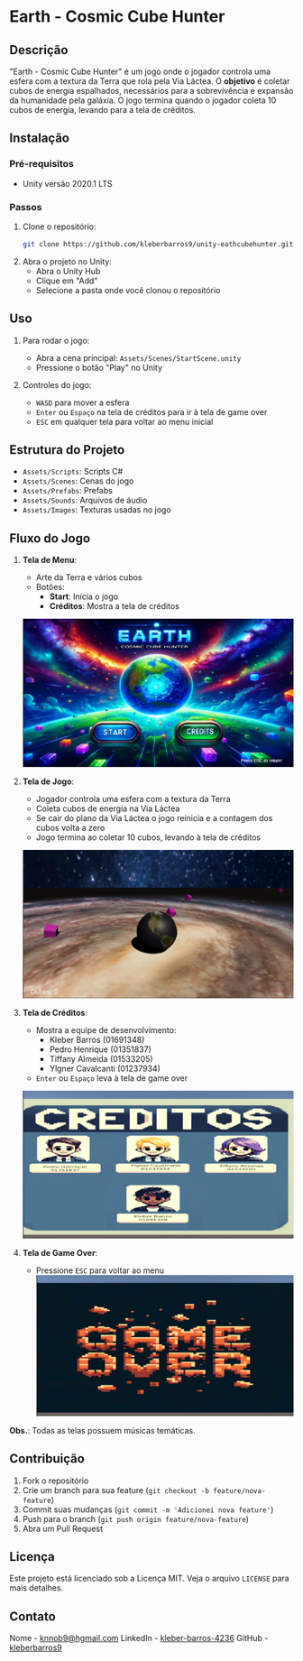 # Earth - Cosmic Cube Hunter

## Descrição
"Earth - Cosmic Cube Hunter" é um jogo onde o jogador controla uma esfera com a textura da Terra que rola pela Via Láctea. O **objetivo** é coletar cubos de energia espalhados, necessários para a sobrevivência e expansão da humanidade pela galáxia. O jogo termina quando o jogador coleta 10 cubos de energia, levando para a tela de créditos. 

## Instalação

### Pré-requisitos
- Unity versão 2020.1 LTS

### Passos
1. Clone o repositório:
    ```sh
    git clone https://github.com/kleberbarros9/unity-eathcubehunter.git
    ```
2. Abra o projeto no Unity:
    - Abra o Unity Hub
    - Clique em "Add"
    - Selecione a pasta onde você clonou o repositório

## Uso
1. Para rodar o jogo:
    - Abra a cena principal: `Assets/Scenes/StartScene.unity`
    - Pressione o botão "Play" no Unity

2. Controles do jogo:
    - `WASD` para mover a esfera
    - `Enter` ou `Espaço` na tela de créditos para ir à tela de game over
    - `ESC` em qualquer tela para voltar ao menu inicial

## Estrutura do Projeto
- `Assets/Scripts`: Scripts C#
- `Assets/Scenes`: Cenas do jogo
- `Assets/Prefabs`: Prefabs
- `Assets/Sounds`: Arquivos de áudio
- `Assets/Images`: Texturas usadas no jogo


## Fluxo do Jogo
1. **Tela de Menu**:
    - Arte da Terra e vários cubos
    - Botões:
        - **Start**: Inicia o jogo
        - **Créditos**: Mostra a tela de créditos

    ![Menu inicial](/img/StartScene.png)


2. **Tela de Jogo**:
    - Jogador controla uma esfera com a textura da Terra
    - Coleta cubos de energia na Via Láctea
    - Se cair do plano da Via Láctea o jogo reinicia e a contagem dos cubos volta a zero
    - Jogo termina ao coletar 10 cubos, levando à tela de créditos

    ![Tela do jogo](/img/GameScene.png)
3. **Tela de Créditos**:
    - Mostra a equipe de desenvolvimento:
        - Kleber Barros (01691348)
        - Pedro Henrique (01351837)
        - Tiffany Almeida (01533205)
        - Ylgner Cavalcanti (01237934)
    - `Enter` ou `Espaço` leva à tela de game over

    ![Tela do Créditos](/img/CreditScene.png)
4. **Tela de Game Over**:
    - Pressione `ESC` para voltar ao menu
    ![Tela do jogo](/img/GameOverScene.png)

**Obs.**: Todas as telas possuem músicas temáticas.

## Contribuição
1. Fork o repositório
2. Crie um branch para sua feature (`git checkout -b feature/nova-feature`)
3. Commit suas mudanças (`git commit -m 'Adicionei nova feature'`)
4. Push para o branch (`git push origin feature/nova-feature`)
5. Abra um Pull Request

## Licença
Este projeto está licenciado sob a Licença MIT. Veja o arquivo `LICENSE` para mais detalhes.

## Contato
Nome - [knnob9@hgmail.com](mailto:knnob9@hgmail.com)
LinkedIn - [kleber-barros-4236](https://www.linkedin.com/in/kleber-barros-42369712b/)
GitHub - [kleberbarros9](https://github.com/kleberbarros9)
